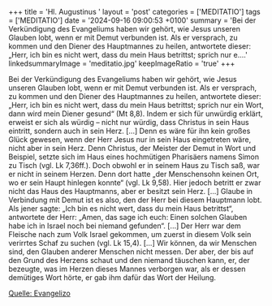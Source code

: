 +++
title = 'Hl. Augustinus  '
layout = 'post'
categories = ['MEDITATIO']
tags = ['MEDITATIO']
date = '2024-09-16 09:00:53 +0100'
summary = 'Bei der Verkündigung des Evangeliums haben wir gehört, wie Jesus unseren Glauben lobt, wenn er mit Demut verbunden ist. Als er versprach, zu kommen und den Diener des Hauptmannes zu heilen, antwortete dieser: „Herr, ich bin es nicht wert, dass du mein Haus betrittst; sprich nur e....'
linkedsummaryImage = 'meditatio.jpg'
keepImageRatio = 'true'
+++

Bei der Verkündigung des Evangeliums haben wir gehört, wie Jesus unseren Glauben lobt, wenn er mit Demut verbunden ist. Als er versprach, zu kommen und den Diener des Hauptmannes zu heilen, antwortete dieser: „Herr, ich bin es nicht wert, dass du mein Haus betrittst; sprich nur ein Wort, dann wird mein Diener gesund“ (Mt 8,8).<!--more--> Indem er sich für unwürdig erklärt, erweist er sich als würdig – nicht nur würdig, dass Christus in sein Haus eintritt, sondern auch in sein Herz. [...]
Denn es wäre für ihn kein großes Glück gewesen, wenn der Herr Jesus nur in sein Haus eingetreten wäre, nicht aber in sein Herz. Denn Christus, der Meister der Demut in Wort und Beispiel, setzte sich im Haus eines hochmütigen Pharisäers namens Simon zu Tisch (vgl. Lk 7,36ff.). Doch obwohl er in seinem Haus zu Tisch saß, war er nicht in seinem Herzen. Denn dort hatte „der Menschensohn keinen Ort, wo er sein Haupt hinlegen konnte“ (vgl. Lk 9,58). Hier jedoch betritt er zwar nicht das Haus des Hauptmanns, aber er besitzt sein Herz. [...]
Glaube in Verbindung mit Demut ist es also, den der Herr bei diesem Hauptmann lobt. Als jener sagte: „Ich bin es nicht wert, dass du mein Haus betrittst“, antwortete der Herr: „Amen, das sage ich euch: Einen solchen Glauben habe ich in Israel noch bei niemand gefunden“. [...] Der Herr war dem Fleische nach zum Volk Israel gekommen, um zuerst in diesem Volk sein verirrtes Schaf zu suchen (vgl. Lk 15,4). [...] Wir können, da wir Menschen sind, den Glauben anderer Menschen nicht messen. Der aber, der bis auf den Grund des Herzens schaut und den niemand täuschen kann, er, der bezeugte, was im Herzen dieses Mannes verborgen war, als er dessen demütiges Wort hörte, er gab ihm dafür das Wort der Heilung.


[Quelle: Evangelizo](https://evangeliumtagfuertag.org/DE/gospel)

